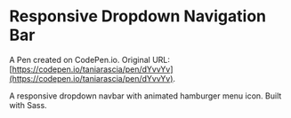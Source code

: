 # Responsive Dropdown Navigation Bar

A Pen created on CodePen.io. Original URL: [https://codepen.io/taniarascia/pen/dYvvYv](https://codepen.io/taniarascia/pen/dYvvYv).

A responsive dropdown navbar with animated hamburger menu icon. Built with Sass.